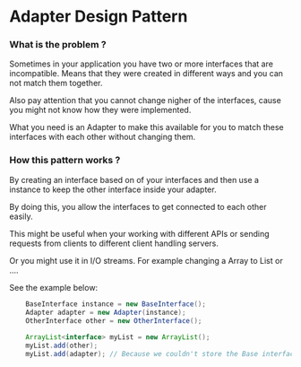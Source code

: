 # Adapter Design Pattern

### What is the problem ?
Sometimes in your application you have two or more interfaces that are incompatible.
Means that they were created in different ways and you can not match them together.

Also pay attention that you cannot change nigher of the interfaces, cause you might not
know how they were implemented.

What you need is an Adapter to make this available for you to match these interfaces
with each other without changing them.

### How this pattern works ?
By creating an interface based on of your interfaces and then use a instance
to keep the other interface inside your adapter.

By doing this, you allow the interfaces to get connected to each other easily.

This might be useful when your working with different APIs or sending requests from
clients to different client handling servers.

Or you might use it in I/O streams. For example changing a Array to List or ....   

See the example below:
```java
    BaseInterface instance = new BaseInterface();
    Adapter adapter = new Adapter(instance);
    OtherInterface other = new OtherInterface();
    
    ArrayList<interface> myList = new ArrayList();
    myList.add(other);
    myList.add(adapter); // Because we couldn't store the Base interface in to this list type
```
